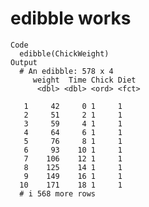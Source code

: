 # edibble works

    Code
      edibble(ChickWeight)
    Output
      # An edibble: 578 x 4
         weight  Time Chick Diet 
          <dbl> <dbl> <ord> <fct>
                                                                                      
       1     42     0 1     1    
       2     51     2 1     1    
       3     59     4 1     1    
       4     64     6 1     1    
       5     76     8 1     1    
       6     93    10 1     1    
       7    106    12 1     1    
       8    125    14 1     1    
       9    149    16 1     1    
      10    171    18 1     1    
      # i 568 more rows

